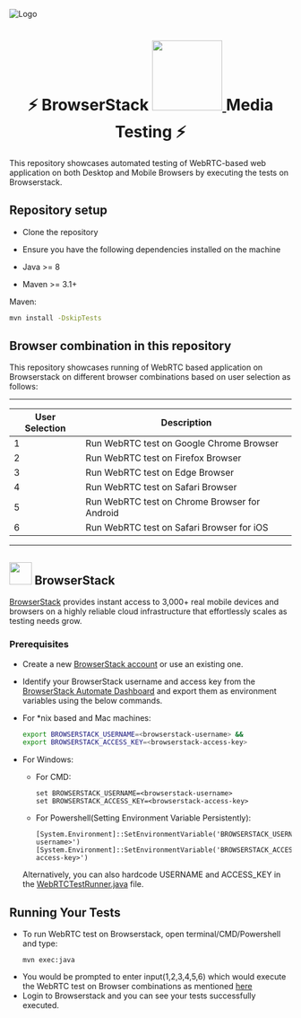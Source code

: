 ![Logo](https://www.browserstack.com/images/static/header-logo.jpg)

# <h1 align="center"> :zap: BrowserStack <a href="https://webrtc.org/getting-started/testing"> <img src="https://www.gstatic.com/devrel-devsite/prod/v328e217e4b751c25f062fe5c7682def5a7a55ca15e8bc2c276cdea0c86a8ee13/webrtc/images/lockup.svg"  width="125"/> </a> Media Testing :zap:</h1>

This repository showcases automated testing of WebRTC-based web application on both Desktop and Mobile Browsers by executing the tests on Browserstack.

## Repository setup

- Clone the repository

- Ensure you have the following dependencies installed on the machine

- Java >= 8

- Maven >= 3.1+

Maven:

```sh
mvn install -DskipTests
```

## Browser combination in this repository

This repository showcases running of WebRTC based application on Browserstack on different browser combinations based on user selection as follows:

---

| User Selection | Description                                   |
| -------------- | --------------------------------------------- |
| 1              | Run WebRTC test on Google Chrome Browser      |
| 2              | Run WebRTC test on Firefox Browser            |
| 3              | Run WebRTC test on Edge Browser               |
| 4              | Run WebRTC test on Safari Browser             |
| 5              | Run WebRTC test on Chrome Browser for Android |
| 6              | Run WebRTC test on Safari Browser for iOS     |

---

## <img  src="https://avatars.githubusercontent.com/u/1119453?s=200&v=4" width="40"> BrowserStack

[BrowserStack](https://browserstack.com) provides instant access to 3,000+ real mobile devices and browsers on a highly reliable cloud infrastructure that effortlessly scales as testing needs grow.

### Prerequisites

- Create a new [BrowserStack account](https://www.browserstack.com/users/sign_up) or use an existing one.

- Identify your BrowserStack username and access key from the [BrowserStack Automate Dashboard](https://automate.browserstack.com/) and export them as environment variables using the below commands.

- For \*nix based and Mac machines:
  ```sh
  export BROWSERSTACK_USERNAME=<browserstack-username> &&
  export BROWSERSTACK_ACCESS_KEY=<browserstack-access-key>
  ```

* For Windows:

  - For CMD:

    ```shell
    set BROWSERSTACK_USERNAME=<browserstack-username>
    set BROWSERSTACK_ACCESS_KEY=<browserstack-access-key>
    ```

  - For Powershell(Setting Environment Variable Persistently):
    ```shell
    [System.Environment]::SetEnvironmentVariable('BROWSERSTACK_USERNAME','<browserstack-username>')
    [System.Environment]::SetEnvironmentVariable('BROWSERSTACK_ACCESS_KEY','<browserstack-access-key>')
    ```

  Alternatively, you can also hardcode USERNAME and ACCESS_KEY in the [ WebRTCTestRunner.java](src/main/java/WebRTCTestRunner.java) file.

## Running Your Tests

- To run WebRTC test on Browserstack, open terminal/CMD/Powershell and type:
  ```shell
  mvn exec:java
  ```
- You would be prompted to enter input(1,2,3,4,5,6) which would execute the WebRTC test on Browser combinations as mentioned [ here ](#browser-combinations-in-this-repository)
- Login to Browserstack and you can see your tests successfully executed.
